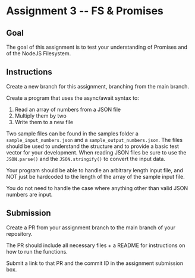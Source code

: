 # Assignment 3 -- FS & Promises

## Goal

The goal of this assignment is to test your understanding of Promises and of the NodeJS Filesystem.

## Instructions

Create a new branch for this assignment, branching from the main branch.

Create a program that uses the async/await syntax to:

1. Read an array of numbers from a JSON file
2. Multiply them by two
3. Write them to a new file

Two sample files can be found in the samples folder a `sample_input_numbers.json` and a `sample_output_numbers.json`. The files should be used to understand the structure and to provide a basic test vector for your development.
When reading JSON files be sure to use the `JSON.parse()` and the `JSON.stringify()` to convert the input data.

Your program should be able to handle an arbitrary length input file, and NOT just be hardcoded to the length of the array of the sample input file.

You do not need to handle the case where anything other than valid JSON numbers are input.

## Submission

Create a PR from your assignment branch to the main branch of your repository.

The PR should include all necessary files + a README for instructions on how to run the functions.

Submit a link to that PR and the commit ID in the assignment submission box.
